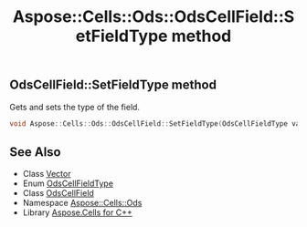 ﻿---
title: Aspose::Cells::Ods::OdsCellField::SetFieldType method
linktitle: SetFieldType
second_title: Aspose.Cells for C++ API Reference
description: 'Aspose::Cells::Ods::OdsCellField::SetFieldType method. Gets and sets the type of the field in C++.'
type: docs
weight: 900
url: /cpp/aspose.cells.ods/odscellfield/setfieldtype/
---
## OdsCellField::SetFieldType method


Gets and sets the type of the field.

```cpp
void Aspose::Cells::Ods::OdsCellField::SetFieldType(OdsCellFieldType value)
```

## See Also

* Class [Vector](../../../aspose.cells/vector/)
* Enum [OdsCellFieldType](../../odscellfieldtype/)
* Class [OdsCellField](../)
* Namespace [Aspose::Cells::Ods](../../)
* Library [Aspose.Cells for C++](../../../)
